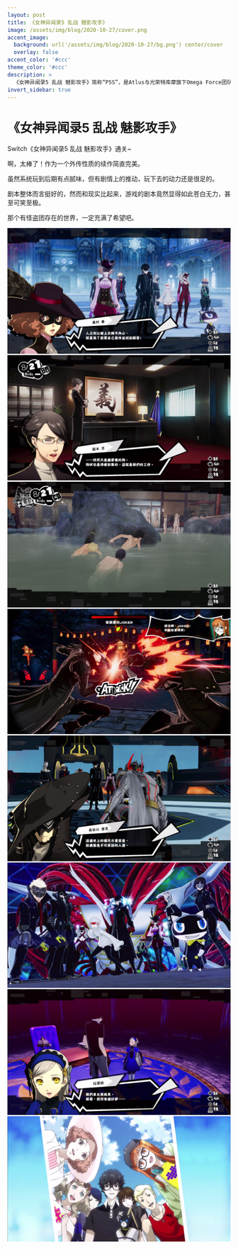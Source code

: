 ```yaml
---
layout: post
title: 《女神异闻录5 乱战 魅影攻手》
image: /assets/img/blog/2020-10-27/cover.png
accent_image: 
  background: url('/assets/img/blog/2020-10-27/bg.png') center/cover
  overlay: false
accent_color: '#ccc'
theme_color: '#ccc'
description: >
  《女神异闻录5 乱战 魅影攻手》简称“P5S”，是Atlus与光荣特库摩旗下Omega Force团队合作开发的动作角色扮演游戏，作为《女神异闻录5》的延伸续作，其战斗系统袭承无双系列的动作风格，对来自《女神异闻录5》的角色扮演系统则予以简化，如移除了经营角色间日常社交的好感度系统。 
invert_sidebar: true
---
```


# 《女神异闻录5 乱战 魅影攻手》

Switch《女神异闻录5 乱战 魅影攻手》通关~

啊，太棒了！作为一个外传性质的续作简直完美。

虽然系统玩到后期有点腻味，但有剧情上的推动，玩下去的动力还是很足的。

剧本整体而言挺好的，然而和现实比起来，游戏的剧本竟然显得如此苍白无力，甚至可笑至极。

那个有怪盗团存在的世界，一定充满了希望吧。


![](/assets/img/blog/2020-10-27/1.png)
![](/assets/img/blog/2020-10-27/2.png)
![](/assets/img/blog/2020-10-27/3.png)
![](/assets/img/blog/2020-10-27/4.png)
![](/assets/img/blog/2020-10-27/5.png)
![](/assets/img/blog/2020-10-27/6.png)
![](/assets/img/blog/2020-10-27/7.png)
![](/assets/img/blog/2020-10-27/8.png)